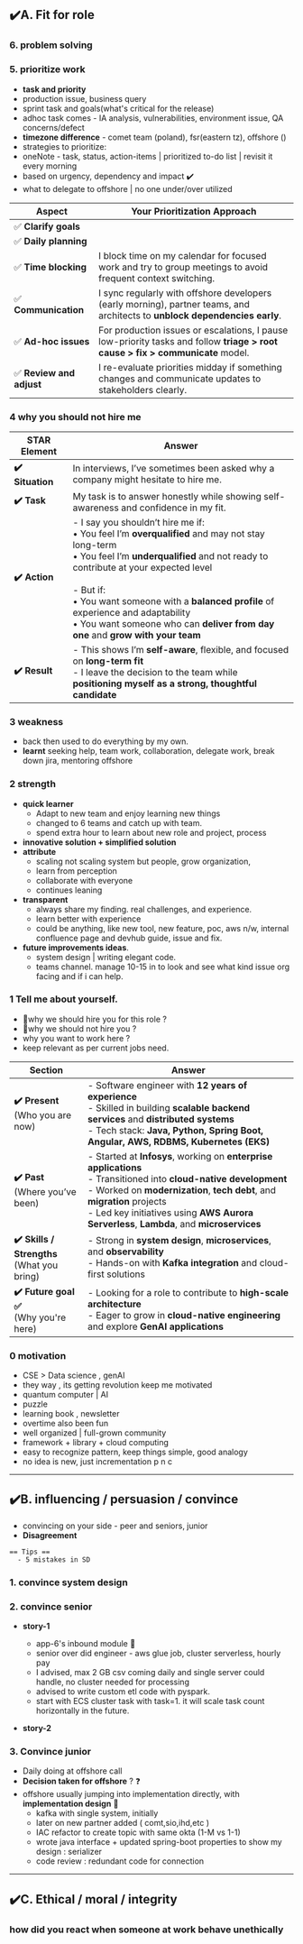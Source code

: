 ## ✔️A. Fit for role
### 6. problem solving
### 5. prioritize work
- **task and priority**
- production issue, business query
- sprint task and goals(what's critical for the release)
- adhoc task comes - IA analysis, vulnerabilities, environment issue, QA concerns/defect
- **timezone difference** - comet team (poland), fsr(eastern tz), offshore ()
- strategies to prioritize:
- oneNote - task, status, action-items | prioritized to-do list | revisit it every morning
- based on urgency, dependency and impact ✔️
- what to delegate to offshore | no one under/over utilized

| **Aspect**              | **Your Prioritization Approach**                                                                                                                                |
| ----------------------- | --------------------------------------------------------------------------------------------------------------------------------------------------------------- |
| ✅ **Clarify goals**     |                                                               |
| ✅ **Daily planning**    |  |
| ✅ **Time blocking**     | I block time on my calendar for focused work and try to group meetings to avoid frequent context switching.                                                     |
| ✅ **Communication**     | I sync regularly with offshore developers (early morning), partner teams, and architects to **unblock dependencies early**.                                         |
| ✅ **Ad-hoc issues**     | For production issues or escalations, I pause low-priority tasks and follow **triage > root cause > fix > communicate** model.                                  |
| ✅ **Review and adjust** | I re-evaluate priorities midday if something changes and communicate updates to stakeholders clearly.  |

### 4 why you should not hire me

| **STAR Element** | **Answer**                                                                                                                                                                                                                                                                                                                                                                            |
| ---------------- | ------------------------------------------------------------------------------------------------------------------------------------------------------------------------------------------------------------------------------------------------------------------------------------------------------------------------------------------------------------------------------------- |
| **✔️ Situation** | In interviews, I’ve sometimes been asked why a company might hesitate to hire me.                                                                                                                                                                                                                                                                                                     |
| **✔️ Task**      | My task is to answer honestly while showing self-awareness and confidence in my fit.                                                                                                                                                                                                                                                                                                  |
| **✔️ Action**    | - I say you shouldn’t hire me if:<br>  • You feel I’m **overqualified** and may not stay long-term<br>  • You feel I’m **underqualified** and not ready to contribute at your expected level<br><br>- But if:<br>  • You want someone with a **balanced profile** of experience and adaptability<br>  • You want someone who can **deliver from day one** and **grow with your team** |
| **✔️ Result**    | - This shows I’m **self-aware**, flexible, and focused on **long-term fit**<br>- I leave the decision to the team while **positioning myself as a strong, thoughtful candidate**                                                                                                                                                                                                      |

### 3 weakness
- back then used to do everything by my own.
- **learnt** seeking help, team work, collaboration, delegate work, break down jira, mentoring offshore

### 2 strength
- **quick learner**
    - Adapt to new team and enjoy learning new things
    - changed to 6 teams and catch up with team.
    - spend extra hour to learn about new role and project, process
- **innovative solution + simplified solution**
- **attribute** 
    - scaling not scaling system but people, grow organization, 
    - learn from perception 
    - collaborate with everyone
    - continues leaning
- **transparent**
    - always share my finding. real challenges, and experience.
    - learn better with experience
    - could be anything, like new tool, new feature, poc, aws n/w, internal confluence page and devhub guide, issue and fix.
- **future improvements ideas**.
    - system design | writing elegant code.
    - teams channel. manage 10-15  in to look and see what kind issue org facing and if i can help.

### 1 Tell me about yourself.
- 🔸why we should hire you for this role ?
- 🔸why we should not hire you ?
- why you want to work here ?
- keep relevant as per current jobs need.

| **Section**                                   | **Answer**                                                                                                                                                                                                                                                                                   |
|-----------------------------------------------| -------------------------------------------------------------------------------------------------------------------------------------------------------------------------------------------------------------------------------------------------------------------------------------------- |
| **✔️ Present**<br>(Who you are now)           | - Software engineer with **12 years of experience**<br>- Skilled in building **scalable backend services** and **distributed systems**<br>- Tech stack: **Java, Python, Spring Boot, Angular, AWS, RDBMS, Kubernetes (EKS)**                                                                 |
| **✔️ Past**<br>(Where you’ve been)            | - Started at **Infosys**, working on **enterprise applications**<br>- Transitioned into **cloud-native development**<br>- Worked on **modernization**, **tech debt**, and **migration** projects<br>- Led key initiatives using **AWS Aurora Serverless**, **Lambda**, and **microservices** |
| **✔️ Skills / Strengths**<br>(What you bring) | - Strong in **system design**, **microservices**, and **observability**<br>- Hands-on with **Kafka integration** and cloud-first solutions                                                                                                                                                   |
| **✔️ Future goal ✅**<br>(Why you're here)   | - Looking for a role to contribute to **high-scale architecture**<br>- Eager to grow in **cloud-native engineering** and explore **GenAI applications**                                                                                                                                      |

### 0 motivation
- CSE > Data science , genAI
- they way , its getting revolution keep me motivated
- quantum computer | AI
- puzzle
- learning book , newsletter
- overtime also been fun
- well organized | full-grown community
- framework + library + cloud computing
- easy to recognize pattern, keep things simple, good analogy
- no idea is new, just incrementation p n c

---
## ✔️B. influencing / persuasion / convince
- convincing on your side - peer and seniors, junior
- **Disagreement**
```
== Tips ==
  - 5 mistakes in SD
```

### 1. convince system design


### 2. convince senior 
- **story-1**
    - app-6's inbound module 🔸
    - senior over did engineer - aws glue job, cluster serverless, hourly pay
    - I advised, max 2 GB csv coming daily and  single server could handle, no cluster needed for processing 
    - advised to write custom etl code with pyspark.
    - start with ECS cluster task with task=1. it will scale task count horizontally in the future.

- **story-2**
   

### 3. Convince junior
- Daily doing at offshore call
- **Decision taken for offshore** ? ❓
- offshore usually jumping into implementation directly, with **implementation design** 🔸
   - kafka with single system, initially
   - later on new partner added ( comt,sio,ihd,etc )
   - IAC refactor to create topic with same okta (1-M vs 1-1)
   - wrote java interface + updated spring-boot properties to show my design : serializer
   - code review : redundant code  for  connection

---
## ✔️C. Ethical / moral / integrity

### how did you react when someone at work behave unethically






